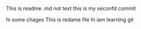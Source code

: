 This is readme .md not text
this is my seconfd commit

hi some chages
This is redame file
hi iam learning git